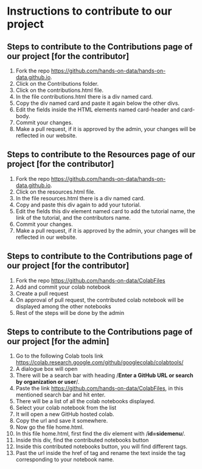 # Instructions to contribute to our project

## Steps to contribute to the Contributions page of our project [for the contributor]

1) Fork the repo https://github.com/hands-on-data/hands-on-data.github.io.
2) Click on the Contributions folder.
3) Click on the contributions.html file.
4) In the file contributions.html there is a div named card.
5) Copy the div named card and paste it again below the other divs.
6) Edit the fields inside the HTML elements named card-header and card-body.
7) Commit your changes.
8) Make a pull request, if it is approved by the admin, your changes will be reflected in our website.

## Steps to contribute to the Resources page of our project [for the contributor]

1) Fork the repo https://github.com/hands-on-data/hands-on-data.github.io.
2) Click on the resources.html file.
3) In the file resources.html there is a div named card.
4) Copy and paste this div again to add your tutorial.
5) Edit the fields this div element named card to add the tutorial name, the link of the tutorial, and the contributors name.
6) Commit your changes.
7) Make a pull request, if it is approved by the admin, your changes will be reflected in our website.


## Steps to contribute to the Contributions page of our project [for the contributor]

1) Fork the repo https://github.com/hands-on-data/ColabFiles
2) Add and commit your colab notebook
3) Create a pull request
4) On approval of pull request, the contributed colab notebook will be displayed among the other notebooks
5) Rest of the steps will be done by the admin

## Steps to contribute to the Contributions page of our project [for the admin]

1) Go to the following Colab tools link https://colab.research.google.com/github/googlecolab/colabtools/
2) A dialogue box will open
3) There will be a search bar with heading /**Enter a GitHub URL or search by organization or user**/.  
4) Paste the link https://github.com/hands-on-data/ColabFiles, in this mentioned search bar and hit enter.
5) There will be a list of all the colab notebooks displayed.
6) Select your colab notebook from the list
7) It will open a new GitHub hosted colab.
8) Copy the url and save it somewhere.
9) Now go the file home.html.
10) In this file home.html, first find the div element with /**id=sidemenu**/.
11) Inside this div, find the contributed notebooks button
12) Inside this contributed notebooks button, you will find different <a> tags.
13) Past the url inside the href of <a> tag and rename the text inside the <a> tag corresponding to your notebook name.

